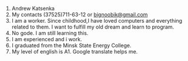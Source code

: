 1. Andrew Katsenka
2. My contacts (37525)711-63-12 or bignoobik@gmail.com
3. I am a worker. Since childhood,I have loved computers and everything related to them. I want to fulfill my old dream and learn to program.
4. No gode. I am still learning this.
5. I am experienced and i work.
6. I graduated from the Minsk State Energy College.
7. My level of english is A1. Google translate helps me.